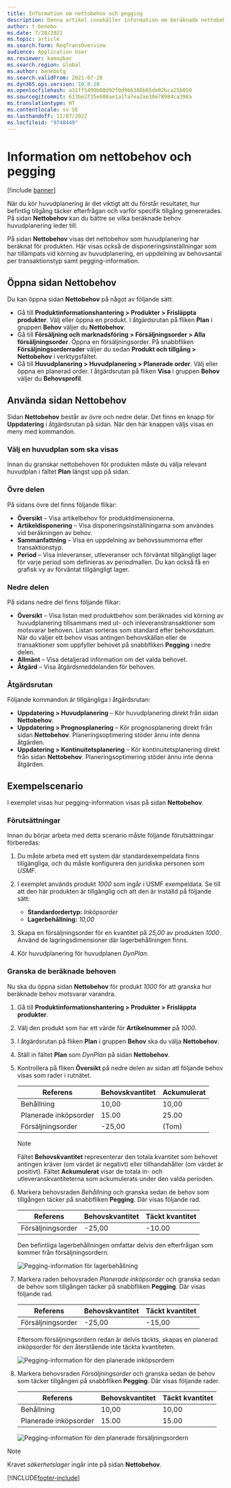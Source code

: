 ```yaml
---
title: Information om nettobehov och pegging
description: Denna artikel innehåller information om beräknade nettobehov och "pegging"-information.
author: t-benebo
ms.date: 7/28/2021
ms.topic: article
ms.search.form: ReqTransOverview
audience: Application User
ms.reviewer: kamaybac
ms.search.region: Global
ms.author: benebotg
ms.search.validFrom: 2021-07-28
ms.dyn365.ops.version: 10.0.20
ms.openlocfilehash: a31ff5490b08d92f0d966388b65de02bca25b050
ms.sourcegitcommit: 613be2f35e600ae1a1fa7ea2ae30e78984ca398a
ms.translationtype: HT
ms.contentlocale: sv-SE
ms.lasthandoff: 11/07/2022
ms.locfileid: "9748449"
---
```

# <a name="net-requirements-and-pegging-information"></a>Information om nettobehov och pegging

[!include [banner](../../includes/banner.md)]

När du kör huvudplanering är det viktigt att du förstår resultatet, hur befintlig tillgång täcker efterfrågan och varför specifik tillgång genererades. På sidan **Nettobehov** kan du bättre se vilka beräknade behov huvudplanering leder till.

På sidan **Nettobehov** visas det nettobehov som huvudplanering har beräknat för produkten. Här visas också de disponeringsinställningar som har tillämpats vid körning av huvudplanering, en uppdelning av behovsantal per transaktionstyp samt pegging-information.

## <a name="open-the-net-requirements-page"></a>Öppna sidan Nettobehov

Du kan öppna sidan **Nettobehov** på något av följande sätt:

- Gå till **Produktinformationshantering \> Produkter \> Frisläppta produkter**. Välj eller öppna en produkt. I åtgärdsrutan på fliken **Plan** i gruppen **Behov** väljer du **Nettobehov**.
- Gå till **Försäljning och marknadsföring \> Försäljningsorder \> Alla försäljningsorder**. Öppna en försäljningsorder. På snabbfliken **Försäljningsorderrader** väljer du sedan **Produkt och tillgång \> Nettobehov** i verktygsfältet.
- Gå till **Huvudplanering \> Huvudplanering \> Planerade order**. Välj eller öppna en planerad order. I åtgärdsrutan på fliken **Visa** i gruppen **Behov** väljer du **Behovsprofil**.

## <a name="use-the-net-requirements-page"></a>Använda sidan Nettobehov

Sidan **Nettobehov** består av övre och nedre delar. Det finns en knapp för **Uppdatering** i åtgärdsrutan på sidan. När den här knappen väljs visas en meny med kommandon.

### <a name="select-a-master-plan-to-view"></a>Välj en huvudplan som ska visas

Innan du granskar nettobehoven för produkten måste du välja relevant huvudplan i fältet **Plan** längst upp på sidan.

### <a name="upper-section"></a>Övre delen

På sidans övre del finns följande flikar:

- **Översikt** – Visa artikelbehov för produktdimensionerna.
- **Artikeldisponering** – Visa disponeringsinställningarna som användes vid beräkningen av behov.
- **Sammanfattning** – Visa en uppdelning av behovssummorna efter transaktionstyp.
- **Period** – Visa inleveranser, utleveranser och förväntat tillgängligt lager för varje period som definieras av periodmallen. Du kan också få en grafisk vy av förväntat tillgängligt lager.

### <a name="lower-section"></a>Nedre delen

På sidans nedre del finns följande flikar:

- **Översikt** – Visa listan med produktbehov som beräknades vid körning av huvudplanering tillsammans med ut- och inleveranstransaktioner som motsvarar behoven. Listan sorteras som standard efter behovsdatum. När du väljer ett behov visas antingen behovskällan eller de transaktioner som uppfyller behovet på snabbfliken **Pegging** i nedre delen.
- **Allmänt** – Visa detaljerad information om det valda behovet.
- **Åtgärd** – Visa åtgärdsmeddelanden för behoven.

### <a name="the-action-pane"></a>Åtgärdsrutan

Följande kommandon är tillgängliga i åtgärdsrutan:

- **Uppdatering \> Huvudplanering** – Kör huvudplanering direkt från sidan **Nettobehov**.
- **Uppdatering \> Prognosplanering** – Kör prognosplanering direkt från sidan **Nettobehov**. Planeringsoptimering stöder ännu inte denna åtgärden.
- **Uppdatering \> Kontinuitetsplanering** – Kör kontinuitetsplanering direkt från sidan **Nettobehov**. Planeringsoptimering stöder ännu inte denna åtgärden.

## <a name="example-scenario"></a>Exempelscenario

I exemplet visas hur pegging-information visas på sidan **Nettobehov**.

### <a name="prerequisites"></a>Förutsättningar

Innan du börjar arbeta med detta scenario måste följande förutsättningar förberedas:

1. Du måste arbeta med ett system där standardexempeldata finns tillgängliga, och du måste konfigurera den juridiska personen som *USMF*.
2. I exemplet används produkt *1000* som ingår i USMF exempeldata. Se till att den här produkten är tillgänglig och att den är inställd på följande sätt:

    - **Standardordertyp:** *Inköpsorder*
    - **Lagerbehållning:** *10,00*

3. Skapa en försäljningsorder för en kvantitet på *25,00* av produkten *1000*. Använd de lagringsdimensioner där lagerbehållningen finns.
4. Kör huvudplanering för huvudplanen *DynPlan*.

### <a name="review-the-calculated-requirements"></a>Granska de beräknade behoven

Nu ska du öppna sidan **Nettobehov** för produkt *1000* för att granska hur beräknade behov motsvarar varandra.

1. Gå till **Produktinformationshantering \> Produkter \> Frisläppta produkter**.
1. Välj den produkt som har ett värde för **Artikelnummer** på *1000*.
1. I åtgärdsrutan på fliken **Plan** i gruppen **Behov** ska du välja **Nettobehov**.
1. Ställ in fältet **Plan** som *DynPlan* på sidan **Nettobehov**.
1. Kontrollera på fliken **Översikt** på nedre delen av sidan att följande behov visas som rader i rutnätet.

    | Referens | Behovskvantitet | Ackumulerat |
    |---|---|---|
    | Behållning | 10,00 | 10,00 |
    | Planerade inköpsorder | 15.00 | 25.00 |
    | Försäljningsorder | -25,00 | (Tom) |

    > [!NOTE]
    > Fältet **Behovskvantitet** representerar den totala kvantitet som behovet antingen kräver (om värdet är negativt) eller tillhandahåller (om värdet är positivt). Fältet **Ackumulerat** visar de totala in- och utleveranskvantiteterna som ackumulerats under den valda perioden.

1. Markera behovsraden *Behållning* och granska sedan de behov som tillgången täcker på snabbfliken **Pegging**. Där visas följande rad.

    | Referens | Behovskvantitet | Täckt kvantitet |
    |---|---|---|
    | Försäljningsorder | -25,00 | -10.00 |

    Den befintliga lagerbehållningen omfattar delvis den efterfrågan som kommer från försäljningsordern.

    ![Pegging-information för lagerbehållning](media/pegging-on-hand.png "Pegging-information för lagerbehållning")

1. Markera raden behovsraden *Planerade inköpsorder* och granska sedan de behov som tillgången täcker på snabbfliken **Pegging**. Där visas följande rad.

    | Referens | Behovskvantitet | Täckt kvantitet |
    |---|---|---|
    | Försäljningsorder | -25,00 | -15,00 |

    Eftersom försäljningsordern redan är delvis täckts, skapas en planerad inköpsorder för den återstående inte täckta kvantiteten.

    ![Pegging-information för den planerade inköpsordern](media/pegging-planned-purchase-order.png "Pegging-information för den planerade inköpsordern")

1. Markera behovsraden *Försäljningsorder* och granska sedan de behov som täcker tillgången på snabbfliken **Pegging**. Där visas följande rader.

    | Referens | Behovskvantitet | Täckt kvantitet |
    |---|---|---|
    | Behållning | 10,00 | 10,00 |
    | Planerade inköpsorder | 15.00 | 15.00 |

    ![Pegging-information för den planerade försäljningsordern](media/pegging-planned-purchase-order.png "Pegging-information för den planerade försäljningsordern")

> [!NOTE]
> Kravet *säkerhetslager* ingår inte på sidan **Nettobehov**.

[!INCLUDE[footer-include](../../../includes/footer-banner.md)]

